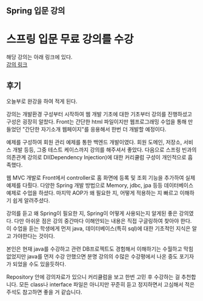 
## Spring 입문 강의

# 스프링 입문 무료 강의를 수강
해당 강의는 아래 링크에 있다.
<br>
<a href="https://www.inflearn.com/course/%EC%8A%A4%ED%94%84%EB%A7%81-%EC%9E%85%EB%AC%B8-%EC%8A%A4%ED%94%84%EB%A7%81%EB%B6%80%ED%8A%B8/dashboard" target="_blank"> 강의 링크</a>

## 후기 
오늘부로 완강을 하여 적게 된다.

강의는 개발환경 구성부터 시작하여 웹 개발 기초에 대한 기초부터 강의를 진행하셨고 구성은 굉장히 알찼다. 
Front는 간단한 html 파일이지만 웹프로그래밍 수업을 통해 만들었던 
"간단한 자기소개 웹페이지"를 응용해서 한번 더 개발할 예정이다.

예제를 구성하여 회원 관리 예제를 통한 백엔드 개발이였다.
회원 도메인, 저장소, 서비스 개발 등등, 그중 테스트 케이스까지 강의를 해주셔서 좋았다.
다음으로 스프링 빈과의 의존관계 강의로 DI(Dependency Injection)에 대한 커리큘럼 구성이 개인적으로 흡족했다.

웹 MVC 개발로 Front에서 controller로 홈 화면에 등록 및 조회 기능을 추가하여 실제 예제를 다뤘다.
다양한 Spring 개발 방법으로 Memory, jdbc, jpa 등등 데이터베이스 예제로 수업을 하셨다.
마지막 AOP가 왜 필요한 지, 어떻게 적용하는 지 빠르고 이해하기 쉽게 알려주셨다.

강의를 듣고 왜 Spring이 필요한 지, Spring이 어떻게 사용되는지 알게된 좋은 강의였다.
다만 아쉬운 점은 강의 중간마다 이해안되는 내용은 직접 구글링하여 찾아야 한다.
이 수업을 듣는 학생에게 먼저 java, 데이터베이스(특히 sql)에 대한 기초적인 지식은 알고 가야한다는 것이다.

본인은 현재 java를 수강하고 관련 DB프로젝트도 경험해서 이해하기는 수월하고 막힘없었지만
java를 먼저 수강 안했으면 분명 강의의 수많은 수강평에서 나온 중도 포기자가 되었을 수도 있을듯하다.

Repository 안에 강의자료가 있으니 커리큘럼을 보고 한번 고민 후 수강하는 걸 추천합니다.
모든 class나 interface 파일은 아니지만 꾸준히 듣고 정지하면서 고심해서 적은 주석도 참고하면 좋을 거 같습니다.
